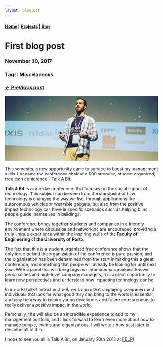```yaml
---
layout: blogpost
---
```


#### [Home](/) | [Projects](/projects) | [Blog](/blog)

# First blog post

### November 30, 2017
### Tags: Miscelaneous
### [<- Previous post](/blog/tales-of-a-ceo)

![Talk A Bit](/assets/images/talkabit.png)

This semester, a new opportunity came to surface to boost my management skills: I became the conference chair of a 500 attendee, student organized, free tech conference – [Talk A Bit](http://talkabit.org/).

**Talk A Bit** is a one-day conference that focuses on the social impact of technology. This subject can be seen from the standpoint of how technology is changing the way we live, through applications like autonomous vehicles or wearable gadgets, but also from the positive impact technology can have in specific scenarios such as helping blind people guide themselves in buildings.

The conference brings together students and companies in a friendly environment where discussion and networking are encouraged, providing a truly unique experience within the inspiring walls of the **Faculty of Engineering of the University of Porto**.

The fact that this is a student organized free conference shows that the only force behind the organization of the conference is pure passion, and the organization has been determined from the start in making this a great conference, and something that people will already be looking for until next year. With a panel that will bring together international speakers, known personalities and high-level company managers, it is a great opportunity to learn new perspectives and understand how impacting technology can be.

In a world full of hatred and evil, we believe that displaying companies and individuals that look for what good they can bring to the world is essential, and may be a way to inspire young developers and future entrepreneurs to really deliver a positive impact in the world.

Personally, this will also be an incredible experience to add to my management portfolio, and I look forward to learn even more about how to manage people, events and organizations. I will write a new post later to describe all of this.

I hope to see you all in Talk A Bit, on January 20th 2018 at [FEUP](https://www.google.pt/maps/place/FEUP/@41.1785774,-8.598412,17z/data=!3m1!4b1!4m5!3m4!1s0xd2464405b21ed7b:0x89316f27ec62c09!8m2!3d41.1785734!4d-8.5962233?hl=pt-PT)!
